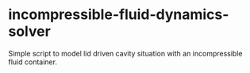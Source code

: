 
# incompressible-fluid-dynamics-solver


Simple script to model lid driven cavity situation with an incompressible fluid container.

